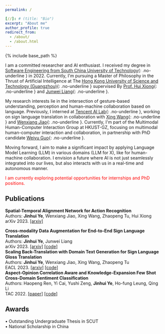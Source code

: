 ```yaml
---
permalink: /

[//]: # (title: "Bio")
excerpt: "About me"
author_profile: true
redirect_from: 
  - /about/
  - /about.html
---
```


{% include base_path %}

I am a committed researcher and AI enthusiast. I received my degree in [Software Engineering from South China University of Technology](http://www2.scut.edu.cn/sse/){: .no-underline } in 2022. Currently, I'm pursuing a Master of Philosophy in the Thrust of Artificial Intelligence at The [Hong Kong University of Science and Technology (Guangzhou)](https://hkust-gz.edu.cn/academics/four-hubs/information-hub/artificial-intelligence){: .no-underline } supervised By [Prof. Hui Xiong](https://scholar.google.com/citations?user=cVDF1tkAAAAJ&hl=zh-CN&oi=ao){: .no-underline } and [Junwei Liang](https://junweiliang.me/index.html){: .no-underline }.

My research interests lie in the intersection of gesture-based understanding, perception and human-machine collaboration based on language. Previously, I interned at [Tencent AI Lab](https://ai.tencent.com/ailab/nlp/en/index.html){: .no-underline }, working on sign language translation in collaboration with [Xing Wang](http://xingwang4nlp.com/){: .no-underline } and [Wenxiang Jiao](https://wxjiao.github.io/){: .no-underline }. Currently, I'm part of the Multimodal Human-Computer Interaction Group at HKUST-GZ, focusing on multimodal human-computer interaction and collaboration, in partnership with PhD candidate [Weiyu Guo](https://guoweiyu.github.io/){: .no-underline }.

Moving forward, I aim to make a significant impact by applying Language Model Learning (LLM) in various domains (LLM for X), like for human-machine collaboration. I envision a future where AI is not just seamlessly integrated into our lives, but also interacts with us in a real-time and autonomous manner.

<span style="color:red">I am currently exploring potential opportunities for internships and PhD positions.</span>


[//]: # (My mission is to conduct impactful and beneficial research that aids in bridging the gap between humans and AI. I envision a future where AI is not just seamlessly integrated into our lives, but also interacts with us in a real-time and autonomous manner.)

Publications
------
**Spatial-Temporal Alignment Network for Action Recognition** <br>
  Authors: **Jinhui Ye**, Wenxiang Jiao, Xing Wang, Zhaopeng Tu, Hui Xiong <br>
  arXiv 2023. [[arxiv]](https://arxiv.org/pdf/2308.09897.pdf) <br>

**Cross-modality Data Augmentation for End-to-End Sign Language Translation** <br>
  Authors: **Jinhui Ye**, Junwei Liang <br>
  arXiv 2023. [[arxiv]](https://arxiv.org/abs/2305.11096) [[code]](https://github.com/Atrewin/SignXmDA) <br>
**Scaling Back-Translation with Domain Text Generation for Sign Language Gloss Translation**  <br>
  Authors: **Jinhui Ye**, Wenxiang Jiao, Xing Wang, Zhaopeng Tu <br>
  EACL 2023. [[arxiv]](https://arxiv.org/abs/2210.07054) [[code]](https://github.com/Atrewin/PGen) <br>
**Aspect-Opinion Correlation Aware and Knowledge-Expansion Few Shot Cross-Domain Sentiment Classification** <br>
  Authors: Haopeng Ren, Yi Cai, Yushi Zeng, **Jinhui Ye**, Ho-fung Leung,  Qing Li <br>
  TAC 2022. [[paper]](https://ieeexplore.ieee.org/stamp/stamp.jsp?arnumber=9882094&casa_token=H2dOk5uWLXgAAAAA:Ex7FLRmkurlYY1x2rThmKne_NadSVUiOH2QcCx5IekFMxYYhF0wgGaf9DOXqFQdtGZPJGT9VNCiCGYs) [[code]](https://github.com/Atrewin/CroDomainFSSA)

Awards
------

• Outstanding Undergraduate Thesis in SCUT <br>
• National Scholarship in China
